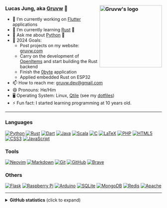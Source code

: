 ### Lucas Jung, aka <a href="https://gruvw.com" target="_blank">Gruvw</a> 👋 <img align="right" alt="Gruvw's logo" height="200px" src="https://i.ibb.co/mDmMcRB/gruvw-logo.png" /> 

- 🔭 I’m currently working on <a href="https://flutter.dev/" target="_blank">Flutter</a> applications
- 🌱 I’m currently learning <a href="https://www.rust-lang.org/" target="_blank">Rust</a> 🦀
- 💬 Ask me about <a href="https://www.python.org/" target="_blank">Python</a> 🐍
- 🥅 2024 Goals:
  - Post projects on my website: <a href="https://gruvw.com/projects" target="_blank">gruvw.com</a>
  - Carry on the development of <a href="https://github.com/gruvw/open_items" target="_blank">OpenItems</a> and start building the Rust backend
  - Finish the <a href="https://github.com/gruvw/0byte" target="_blank">0byte</a> application
  - Applied embedded Rust on ESP32
- 📫 How to reach me: gruvw.dev@gmail.com
- 😄 Pronouns: He/Him
- 🖥️ Operating System: Linux, <a href="https://github.com/qtile/qtile/" target="_blank">Qtile</a> (see my <a href="https://github.com/gruvw/dotfiles" target="_blank">dotfiles</a>)
- ⚡ Fun fact: I started learning programming at 10 years old.

---

### Languages

<p>
  <a href="https://www.python.org/" target="_blank"><img src="https://img.shields.io/badge/python%20-black.svg?&style=for-the-badge&logo=python&logoColor=%234B8BBE" alt="Python" /></a>
  <a href="https://www.rust-lang.org/" target="_blank"><img src="https://img.shields.io/badge/rust%20-black.svg?&style=for-the-badge&logo=rust&logoColor=%23CE422B" alt="Rust" /></a>
  <a href="https://dart.dev/" target="_blank"><img src="https://img.shields.io/badge/dart-black.svg?&style=for-the-badge&logo=dart&logoColor=%230175C2" alt="Dart" /></a>
  <a href="https://www.java.com/" target="_blank"><img src="https://img.shields.io/badge/java-black.svg?&style=for-the-badge&logo=openjdk&logoColor=%23f89820" alt="Java" /></a>
  <a href="https://www.scala-lang.org/" target="_blank"><img src="https://img.shields.io/badge/scala-black.svg?&style=for-the-badge&logo=scala&logoColor=%23DC322F" alt="Scala" /></a>
  <a href="https://en.wikipedia.org/wiki/C_(programming_language)" target="_blank"><img src="https://img.shields.io/badge/c%20-black.svg?&style=for-the-badge&logo=c&logoColor=%23017dc6" alt="C" /></a>
  <a href="https://www.latex-project.org/" target="_blank"><img src="https://img.shields.io/badge/LaTeX%20-black.svg?&style=for-the-badge&logo=latex&logoColor=%23008080" alt="LaTeX" /></a>
  <a href="https://www.php.net/" target="_blank"><img src="https://img.shields.io/badge/php-black.svg?&style=for-the-badge&logo=php&logoColor=%23777BB4" alt="PHP" /></a>
  <a href="https://en.wikipedia.org/wiki/HTML" target="_blank"><img src="https://img.shields.io/badge/html5%20-black.svg?&style=for-the-badge&logo=html5&logoColor=%23E34F26" alt="HTML5" /></a>
  <a href="https://en.wikipedia.org/wiki/CSS" target="_blank"><img src="https://img.shields.io/badge/css3%20-black.svg?&style=for-the-badge&logo=css3&logoColor=%231572B6" alt="CSS3" /></a>
  <a href="https://en.wikipedia.org/wiki/JavaScript" target="_blank"><img src="https://img.shields.io/badge/javascript%20-black.svg?&style=for-the-badge&logo=javascript&logoColor=%23f7df1e" alt="JavaScript" /></a>
</p>

### Tools

<p>
  <a href="https://neovim.io/" target="_blank"><img src="https://img.shields.io/badge/neovim-black?logo=Neovim&logoColor=57A143&style=for-the-badge" alt="Neovim" /></a>
  <!-- <a href="https://code.visualstudio.com/" target="_blank"><img src="https://img.shields.io/badge/Visual_Studio_Code-black.svg?&style=for-the-badge&logo=visual-studio-code&logoColor=%23007ACC" alt="Visual Studio Code" /></a> Hi there ! I am no longer using this proprietary bloated editor :) call me elitist idc -->
  <a href="https://en.wikipedia.org/wiki/Markdown" target="_blank"><img src="https://img.shields.io/badge/markdown-black.svg?&style=for-the-badge&logo=markdown&logoColor=white" alt="Markdown" /></a>
  <a href="https://git-scm.com/" target="_blank"><img src="https://img.shields.io/badge/git%20-black.svg?&style=for-the-badge&logo=git&logoColor=%23F05033" alt="Git" /></a>
  <a href="https://github.com/" target="_blank"><img src="https://img.shields.io/badge/github%20-black.svg?&style=for-the-badge&logo=github&logoColor=%23e8eaea" alt="GitHub" /></a>
  <a href="https://brave.com/" target="_blank"><img src="https://img.shields.io/badge/brave-black.svg?&style=for-the-badge&logo=brave&logoColor=%23FB542B" alt="Brave" /></a>
</p>

### Others

<p>
  <a href="https://flask.palletsprojects.com/" target="_blank"><img src="https://img.shields.io/badge/flask%20-black.svg?&style=for-the-badge&logo=flask&logoColor=white" alt="Flask"/></a>
  <a href="https://www.raspberrypi.org/" target="_blank"><img src="https://img.shields.io/badge/Raspberry%20Pi-black.svg?&style=for-the-badge&logo=raspberry%20pi&logoColor=%23e61e7a" alt="Raspberry Pi"/></a>
  <a href="https://www.arduino.cc/" target="_blank"><img src="https://img.shields.io/badge/Arduino%20-black.svg?&style=for-the-badge&logo=arduino&logoColor=%2300979D" alt="Arduino" /></a>
  <a href="https://www.sqlite.org/" target="_blank"><img src ="https://img.shields.io/badge/sqlite-black.svg?&style=for-the-badge&logo=sqlite&logoColor=%234da5d7" alt="SQLite" /></a>
  <a href="https://www.mongodb.com/" target="_blank"><img src="https://img.shields.io/badge/mongodb-black.svg?&style=for-the-badge&logo=mongodb&logoColor=%2347A248" alt="MongoDB" /></a>
  <a href="https://redis.io/" target="_blank"><img src="https://img.shields.io/badge/redis-black.svg?&style=for-the-badge&logo=redis&logoColor=%23d9392e" alt="Redis" /></a>
  <a href="https://httpd.apache.org/" target="_blank"><img src="https://img.shields.io/badge/apache%20-black.svg?&style=for-the-badge&logo=apache&logoColor=%23D42029" alt="Apache" /></a>
</p>

---

<details>
  <summary><strong>GitHub statistics</strong> (click to expand)</summary>
  <p>
  <img src="http://github-profile-summary-cards.vercel.app/api/cards/profile-details?username=gruvw&theme=github_dark" />
  <img src="https://streak-stats.demolab.com?user=gruvw&theme=github-dark&hide_border=true&exclude_days=Sun%2CSat" />
  <img src="http://github-profile-summary-cards.vercel.app/api/cards/stats?username=gruvw&theme=github_dark" />
  <img src="https://github-readme-stats.vercel.app/api/top-langs/?username=gruvw&langs_count=8&layout=compact&hide_border=true&hide=vim%20script&theme=github_dark" />
  </p>
  <p align="center">
    <img src="https://komarev.com/ghpvc/?username=gruvw&style=for-the-badge&color=brightgreen" />
  </p>
</details>
